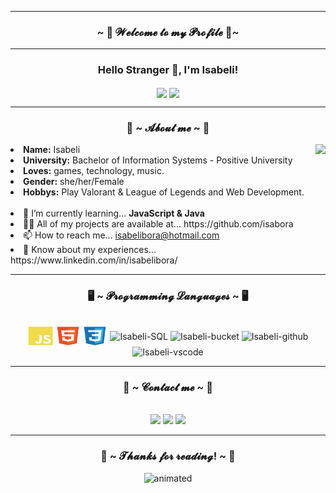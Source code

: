 <hr>
<h3 align="center">~ 💖 𝓦𝓮𝓵𝓬𝓸𝓶𝓮 𝓽𝓸 𝓶𝔂 𝓟𝓻𝓸𝓯𝓲𝓵𝓮 💖~ </h3>
<hr>
<h3 align="center">Hello Stranger 👋, I'm Isabeli!</h3>
<div align="center">
  <img align="center" height="150em" src="https://github-readme-stats.vercel.app/api?username=isabora&show_icons=true&theme=radical&include_all_commits=true&count_private=true"/>
  <img align="center" height="150em" src="https://github-readme-stats.vercel.app/api/top-langs/?username=isabora&layout=compact&langs_count=16&theme=radical"/>
</div>

<hr>

<h3 align="center"> 🦊 ~ 𝓐𝓫𝓸𝓾𝓽 𝓶𝓮 ~ 🦊 </h3>
<img  align="right" src="https://user-images.githubusercontent.com/88810278/159013159-96239857-4722-4fd5-8d6f-b82d061abb7d.png">

<div align="left">
<li>
  <strong>Name:</strong> Isabeli
</li>

<li>
  <strong>University:</strong> Bachelor of Information Systems - Positive University</li>
</li>

 <li>
  <strong>Loves:</strong> games, technology, music.
  </li>
  
  <li>
  <strong>Gender:</strong> she/her/Female
  </li>
  
 <li>
  <strong>Hobbys:</strong> Play Valorant & League of Legends and Web Development.
 </li>
 
</div>
<br>
 
<li>🌱 I’m currently learning... <strong>JavaScript & Java</strong> </li>

<li>👨‍💻 All of my projects are available at... https://github.com/isabora </li>

<li>📫 How to reach me... <a href="mailto:isabelibora@hotmail.com">isabelibora@hotmail.com</li></a>

<li>📄 Know about my experiences... https://www.linkedin.com/in/isabelibora/ </li>

<hr>

<h3 align="center"> 🖥 ~ 𝓟𝓻𝓸𝓰𝓻𝓪𝓶𝓶𝓲𝓷𝓰 𝓛𝓪𝓷𝓰𝓾𝓪𝓰𝓮𝓼 ~ 🖥</h3>

<div align="center" style="display: inline_block"><br>
  <img align="center" alt="Isabeli-Js" height="30" width="40" src="https://raw.githubusercontent.com/devicons/devicon/master/icons/javascript/javascript-plain.svg">
  <img align="center" alt="Isabeli-HTML" height="30" width="40" src="https://raw.githubusercontent.com/devicons/devicon/master/icons/html5/html5-original.svg">
  <img align="center" alt="Isabeli-CSS" height="30" width="40" src="https://raw.githubusercontent.com/devicons/devicon/master/icons/css3/css3-original.svg">
  <img align="center" alt="Isabeli-SQL" height="30" width="40" src="https://cdn.jsdelivr.net/gh/devicons/devicon/icons/mysql/mysql-original.svg" />
  <img align="center" alt="Isabeli-bucket" height="30" width="40" src="https://cdn.jsdelivr.net/gh/devicons/devicon/icons/bitbucket/bitbucket-original-wordmark.svg"/>
  <img align="center" alt="Isabeli-github" height="30" width="40" src="https://cdn.jsdelivr.net/gh/devicons/devicon/icons/github/github-original-wordmark.svg" />
  <img align="center" alt="Isabeli-vscode" height="30" width="40" src="https://cdn.jsdelivr.net/gh/devicons/devicon/icons/vscode/vscode-original.svg" />
</div>
  
<hr>
  
<div align="center">
<h3>📝 ~ 𝓒𝓸𝓷𝓽𝓪𝓬𝓽 𝓶𝓮 ~ 📝</h3>
<br>
  <a href="https://instagram.com/borayeee" target="_blank"><img src="https://img.shields.io/badge/-Instagram-%23E4405F?style=for-the-badge&logo=instagram&logoColor=white" target="_blank"></a>
  <a href = "mailto:isabelibora@gmail.com"><img src="https://img.shields.io/badge/Gmail-D14836?style=for-the-badge&logo=gmail&logoColor=white" target="_blank"></a>
  <a href="https://www.linkedin.com/in/isabelibora" target="_blank"><img src="https://img.shields.io/badge/-LinkedIn-%230077B5?style=for-the-badge&logo=linkedin&logoColor=white" target="_blank"></a>  
</div> 

<hr>

<div>
 <h3 align="center">💖 ~ 𝓣𝓱𝓪𝓷𝓴𝓼 𝓯𝓸𝓻 𝓻𝓮𝓪𝓭𝓲𝓷𝓰! ~ 💖</h3>
</div>
 
 <p align="center">
  <img src="https://media2.giphy.com/media/bcKmIWkUMCjVm/giphy.gif?cid=ecf05e47autvp8sw1jv0g9dz45tbu6ivvr3e645qhkgyvmar&rid=giphy.gif&ct=g" alt="animated" />
</p>
  
